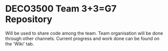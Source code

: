 # DECO3500 Team 3+3=G7 Repository
Will be used to share code among the team.
Team organisation will be done through other channels.
Current progress and work done can be found on the 'Wiki' tab.

